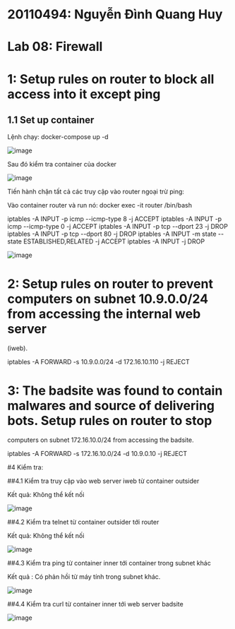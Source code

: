 # 20110494: Nguyễn Đình Quang Huy
# Lab 08: Firewall
# 1: Setup rules on router to block all access into it except ping

## 1.1 Set up container 
Lệnh chạy: docker-compose up -d

![image](https://github.com/user-attachments/assets/e11ed0df-eb7d-4e42-a33b-4ff90ec46112)

Sau đó kiểm tra container của docker

![image](https://github.com/user-attachments/assets/da883250-54a1-41a7-854d-35ddb6461fd1)

Tiến hành chặn tất cả các truy cập vào router ngoại trừ ping:

Vào container router và run nó: docker exec -it router /bin/bash

iptables -A INPUT -p icmp --icmp-type 8 -j ACCEPT
iptables -A INPUT -p icmp --icmp-type 0 -j ACCEPT
iptables -A INPUT -p tcp --dport 23 -j DROP
iptables -A INPUT -p tcp --dport 80 -j DROP
iptables -A INPUT -m state --state ESTABLISHED,RELATED -j ACCEPT
iptables -A INPUT -j DROP

![image](https://github.com/user-attachments/assets/ef5bb450-ca6c-4a32-87f1-0f6886f6b752)

# 2: Setup rules on router to prevent computers on subnet 10.9.0.0/24 from accessing the internal web server
(iweb).

iptables -A FORWARD -s 10.9.0.0/24 -d 172.16.10.110 -j REJECT


# 3: The badsite was found to contain malwares and source of delivering bots. Setup rules on router to stop
computers on subnet 172.16.10.0/24 from accessing the badsite.

iptables -A FORWARD -s 172.16.10.0/24 -d 10.9.0.10 -j REJECT


#4 Kiểm tra:

##4.1 Kiểm tra truy cập vào web server iweb từ container outsider

Kết quả: Không thể kết nối

![image](https://github.com/user-attachments/assets/4f9717e3-e851-453c-960b-86d8f0ec47ba)

##4.2 Kiểm tra telnet từ container outsider tới router

Kết quả: Không thể kết nối

![image](https://github.com/user-attachments/assets/fa09e49d-3bed-4a57-9911-a8b8942eeafe)


##4.3 Kiểm tra ping từ container inner tới container trong subnet khác

Kết quả : Có phản hồi từ máy tính trong subnet khác.

![image](https://github.com/user-attachments/assets/811fbbd6-9aeb-47d8-8cab-3dca9b2787d3)

##4.4 Kiểm tra curl từ container inner tới web server badsite

![image](https://github.com/user-attachments/assets/e9102c53-1691-4fd0-8a50-05840673bcb2)


